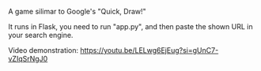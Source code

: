 A game silimar to Google's "Quick, Draw!"

It runs in Flask, you need to run "app.py", and then paste the shown URL in your search engine.

Video demonstration:
https://youtu.be/LELwg6EjEug?si=gUnC7-vZIqSrNgJ0
